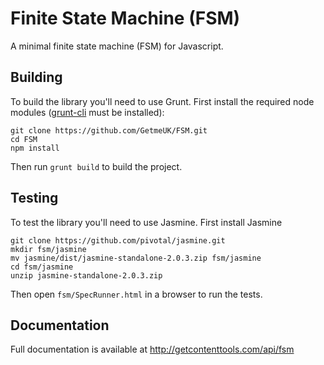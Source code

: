 # Finite State Machine (FSM)
A minimal finite state machine (FSM) for Javascript.

## Building
To build the library you'll need to use Grunt. First install the required node modules ([grunt-cli](http://gruntjs.com/getting-started) must be installed):
```
git clone https://github.com/GetmeUK/FSM.git
cd FSM
npm install
```

Then run `grunt build` to build the project.

## Testing
To test the library you'll need to use Jasmine. First install Jasmine
```
git clone https://github.com/pivotal/jasmine.git
mkdir fsm/jasmine
mv jasmine/dist/jasmine-standalone-2.0.3.zip fsm/jasmine
cd fsm/jasmine
unzip jasmine-standalone-2.0.3.zip
```

Then open `fsm/SpecRunner.html` in a browser to run the tests.

## Documentation
Full documentation is available at http://getcontenttools.com/api/fsm
